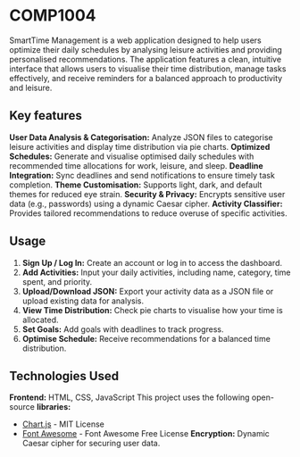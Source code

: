 # COMP1004
SmartTime Management is a web application designed to help users optimize their daily schedules by analysing leisure activities and providing personalised recommendations. The application features a clean, intuitive interface that allows users to visualise their time distribution, manage tasks effectively, and receive reminders for a balanced approach to productivity and leisure.

## Key features
**User Data Analysis & Categorisation:** Analyze JSON files to categorise leisure activities and display time distribution via pie charts.
**Optimized Schedules:** Generate and visualise optimised daily schedules with recommended time allocations for work, leisure, and sleep.
**Deadline Integration:** Sync deadlines and send notifications to ensure timely task completion.
**Theme Customisation:** Supports light, dark, and default themes for reduced eye strain.
**Security & Privacy:** Encrypts sensitive user data (e.g., passwords) using a dynamic Caesar cipher.
**Activity Classifier:** Provides tailored recommendations to reduce overuse of specific activities.

## Usage
1. **Sign Up / Log In:** Create an account or log in to access the dashboard.
2. **Add Activities:** Input your daily activities, including name, category, time spent, and priority.
3. **Upload/Download JSON:** Export your activity data as a JSON file or upload existing data for analysis.
4. **View Time Distribution:** Check pie charts to visualise how your time is allocated.
5. **Set Goals:** Add goals with deadlines to track progress.
6. **Optimise Schedule:** Receive recommendations for a balanced time distribution.

## Technologies Used
**Frontend:** HTML, CSS, JavaScript
This project uses the following open-source **libraries:**
- [Chart.js](https://www.chartjs.org/) - MIT License  
- [Font Awesome](https://fontawesome.com/) - Font Awesome Free License
**Encryption:** Dynamic Caesar cipher for securing user data.
